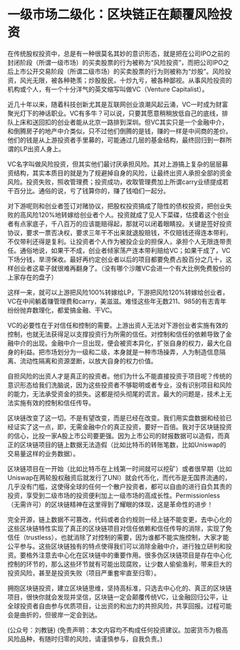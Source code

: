 # 一级市场二级化：区块链正在颠覆风险投资

在传统股权投资中，总是有一种很莫名其妙的意识形态，就是把在公司IPO之前的封闭阶段（所谓一级市场）的买卖股票的行为被称为“风险投资”，而把公司IPO之后上市公开交易阶段（所谓二级市场）的买卖股票的行为则被称为“炒股”。风险投资，风光无限，被各种艳羡；炒股股民，十炒九亏，被各种鄙视。从事风险投资的机构或个人，有一个十分洋气的英文缩写叫做VC（Venture Capitalist）。

近几十年以来，随着科技创新尤其是互联网创业浪潮风起云涌，VC一时成为财富聚光灯下的神话职业。VC有多牛？可以说，只要其愿意稍稍放低自己的底线，排队上床和送回扣的创业者能从北京一路排到深圳。但VC其实只是一个金融中介，和倒腾房子的地产中介类似，只不过他们倒腾的是钱，赚的一样是中间商的差价。他们的钱是从上游投资者手里募的，可能通过几层的基金结构，最终回归到一群所谓的LP出资人身上。

VC名字叫做风险投资，但其实他们最讨厌承担风险。其对上游搞上复杂的层层募资结构，其实本质目的就是为了规避掉自身的风险，让最终出资人承担全部的资金风险。投资失败，照收管理费；投资成功，收取管理费加上所谓carry业绩提成若干百分比。通俗的说，亏了钱算你的，赚了钱咱们一起分。

对下游呢则和创业者签订对赌协议，把股权投资搞成了隐性的债权投资，把创业失败的高风险120%地转嫁给创业者个人。投资就成了见人下菜碟，估摸着这个创业者有点家底子，千八百万的应该能赔得起，那就可以闭着眼睛投。关键是签好投资协议，要求一票否决权，要求三年干不出来就退股赔钱，不仅赔钱还得连本带利，不仅带利还得是复利。让投资者个人作为被投企业的担保人，承担个人无限连带责任。通俗地说，如果干不成，创业者倾家荡产连本带利赔给VC；如果干成了，VC下场分钱，旱涝保收。最好再约定创业者以后的项目都要免费占股百分之几十，这样创业者这辈子就很难再翻身了。（没有哪个沙雕VC会进一个有大比例免费股份的上家存在的盘子）

这样一来，就可以上游把风险100%转嫁给LP，下游把风险120%转嫁给创业者，VC在中间躺着赚管理费和carry，美滋滋。难怪这些年无数211、985的有志青年纷纷抛弃数理化，都爱搞金融、干VC。

VC的必要性在于对信任和控制的需要。上游出资人无法对下游创业者实施有效的控制，也就无法获得足以支撑投资行为所需的信任。对控制和信任的依赖导致了金融中介的出现。金融中介一旦出现，便会被资本异化，扩张自身的权力，最大化自身的利益。把市场划分为一级和二级，本身就是一种市场操弄，人为制造信息隔离、流动性隔离和资源垄断，以放大自身的权力价值。

自担风险的出资人才是真正的投资者。他们为什么不能直接投资于项目呢？传统的意识形态给我们洗脑说，因为这些投资者不够聪明或者专业，没有识别项目和风险的能力，无法承受资金的损失。这都是彻头彻尾的谎言。最大的问题是，技术上无法实施有效的控制和信任传导。

区块链改变了这一切。不是有望改变，而是已经在改变。我们用实盘数据和经验已经证实了这一点，即，无需金融中介的真正投资，要好一百倍。我对于区块链投资的信心，比投一家A股上市公司要更强。因为上市公司的财报数据可以造假，而真正的区块链项目的链上数据无法造假（比如比特币的转账笔数，比如Uniswap的交易量这样的业务数据）。

区块链项目在一开始（比如比特币在上线第一时间就可以挖矿）或者很早期（比如Uniswap在两轮股权融资后就发行了UNI）就会代币化，而代币是无国界流通的，几乎没有门槛，这使得全球的任何一个散户投资者，都可以自由的进行自负其责的投资，享受到二级市场的投资便利加上一级市场的高成长性。Permissionless（无需许可）的区块链精神在这里得到了耀眼的体现，这是革命性的进步！

完全开源，链上数据不可篡改，代码或者合约规则一经上链不能变更，去中心化的这些区块链特性实现了真正的区块链项目对信任依赖和信任传导的消除，实现了免信任（trustless），也就消除了对控制的需要，因为谁都不能实施控制，大家才能公平参与。这些区块链独有的特点使得我们可以消除金融中介，进行独立研判和投资。要格外注意去中心化在区块链中的重要作用。很多伪区块链项目是存在中心化控制的环节的，那么这些环节就有可能出现腐败，让少数人偷偷渔利，带来巨大的投资风险，甚至是投资失败（项目严重套牢直至归零）。

拥抱区块链投资，建立区块链思维，坚持高标准，只选去中心化的、真正的区块链项目，很快你就会发现并坚信，区块链一定会颠覆传统VC，让金融回归公平，让全球投资者自由参与优质项目，让出资的和出力的共担风险，共享回报。过程可能会是曲折的，但彼岸一定会到达。

\(公众号：刘教链\)  \(免责声明：本文内容均不构成任何投资建议。加密货币为极高风险品种，有随时归零的风险，请谨慎参与，自我负责。\)

